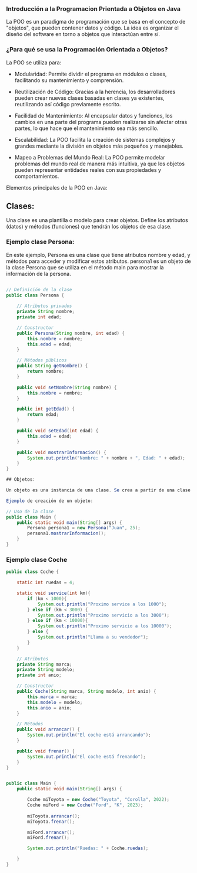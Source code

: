 ### Introducción a la Programacion Prientada a Objetos en Java

La POO es un paradigma de programación que se basa en el concepto de "objetos", que pueden contener datos y código. La idea es organizar el diseño del software en torno a objetos que interactúan entre sí.

### ¿Para qué se usa la Programación Orientada a Objetos?

La POO se utiliza para:

- Modularidad: Permite dividir el programa en módulos o clases, facilitando su mantenimiento y comprensión.

- Reutilización de Código: Gracias a la herencia, los desarrolladores pueden crear nuevas clases basadas en clases ya existentes, reutilizando así código previamente escrito.

- Facilidad de Mantenimiento: Al encapsular datos y funciones, los cambios en una parte del programa pueden realizarse sin afectar otras partes, lo que hace que el mantenimiento sea más sencillo.

- Escalabilidad: La POO facilita la creación de sistemas complejos y grandes mediante la división en objetos más pequeños y manejables.

- Mapeo a Problemas del Mundo Real: La POO permite modelar problemas del mundo real de manera más intuitiva, ya que los objetos pueden representar entidades reales con sus propiedades y comportamientos.

Elementos principales de la POO en Java:

## Clases:

Una clase es una plantilla o modelo para crear objetos. Define los atributos (datos) y métodos (funciones) que tendrán los objetos de esa clase.

### Ejemplo clase Persona:

En este ejemplo, Persona es una clase que tiene atributos nombre y edad, y métodos para acceder y modificar estos atributos. persona1 es un objeto de la clase Persona que se utiliza en el método main para mostrar la información de la persona.

```java

// Definición de la clase
public class Persona {
    
    // Atributos privados
    private String nombre;
    private int edad;

    // Constructor
    public Persona(String nombre, int edad) {
        this.nombre = nombre;
        this.edad = edad;
    }

    // Métodos públicos
    public String getNombre() {
        return nombre;
    }

    public void setNombre(String nombre) {
        this.nombre = nombre;
    }

    public int getEdad() {
        return edad;
    }

    public void setEdad(int edad) {
        this.edad = edad;
    }

    public void mostrarInformacion() {
        System.out.println("Nombre: " + nombre + ", Edad: " + edad);
    }
}

## Objetos:

Un objeto es una instancia de una clase. Se crea a partir de una clase y tiene sus propios valores para los atributos definidos en la clase.

Ejemplo de creación de un objeto:

// Uso de la clase
public class Main {
    public static void main(String[] args) {
        Persona persona1 = new Persona("Juan", 25);
        persona1.mostrarInformacion();
    }
}
```

### Ejemplo clase Coche

```java
public class Coche {

    static int ruedas = 4;

    static void service(int km){
        if (km < 1000){
            System.out.println("Proximo service a los 1000");
        } else if (km < 3000) {
            System.out.println("Proximo servicio a los 3000");
        } else if (km < 10000){
            System.out.println("Proximo servicio a los 10000");
        } else {
            System.out.println("Llama a su vendedor");
        }
    }

    // Atributos
    private String marca;
    private String modelo;
    private int anio;

    // Constructor
    public Coche(String marca, String modelo, int anio) {
        this.marca = marca;
        this.modelo = modelo;
        this.anio = anio;
    }

    // Métodos
    public void arrancar() {
        System.out.println("El coche está arrancando");
    }

    public void frenar() {
        System.out.println("El coche está frenando");
    }
}
```

```java

public class Main {
    public static void main(String[] args) {

        Coche miToyota = new Coche("Toyota", "Corolla", 2022);
        Coche miFord = new Coche("Ford", "K", 2023);
        
        miToyota.arrancar();
        miToyota.frenar();

        miFord.arrancar();
        miFord.frenar();

        System.out.println("Ruedas: " + Coche.ruedas);

    }
}

```
